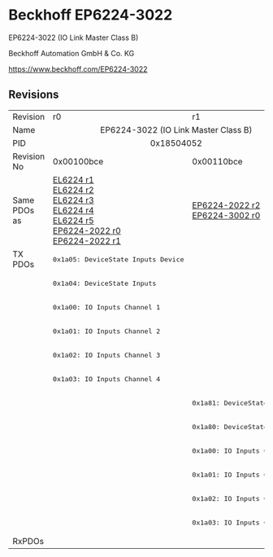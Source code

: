# Beckhoff EP6224-3022

EP6224-3022 (IO Link Master Class B)

Beckhoff Automation GmbH & Co. KG

https://www.beckhoff.com/EP6224-3022

## Revisions
<table>
<tr >
<td>Revision</td>
<td>r0</td>
<td>r1</td>
</tr>
<tr >
<td>Name</td>
<td colspan=2 align="center">EP6224-3022 (IO Link Master Class B)</td>
</tr>
<tr >
<td>PID</td>
<td colspan=2 align="center">0x18504052</td>
</tr>
<tr >
<td>Revision No</td>
<td>0x00100bce</td>
<td>0x00110bce</td>
</tr>
<tr >
<td>Same PDOs as</td>
<td><a href="EL6224">EL6224 r1</a><br/><a href="EL6224">EL6224 r2</a><br/><a href="EL6224">EL6224 r3</a><br/><a href="EL6224">EL6224 r4</a><br/><a href="EL6224">EL6224 r5</a><br/><a href="EP6224-2022">EP6224-2022 r0</a><br/><a href="EP6224-2022">EP6224-2022 r1</a></td>
<td><a href="EP6224-2022">EP6224-2022 r2</a><br/><a href="EP6224-3002">EP6224-3002 r0</a></td>
</tr>
<tr class="txpdo">
<td rowspan=12 valign=top>TX PDOs</td>
<td><pre>0x1a05: DeviceState Inputs Device</pre></td>
<td><pre></pre></td>
<td></td>
</tr>
<tr class="txpdo">
<td><pre>0x1a04: DeviceState Inputs</pre></td>
<td><pre></pre></td>
</tr>
<tr class="txpdo">
<td><pre>0x1a00: IO Inputs Channel 1</pre></td>
<td><pre></pre></td>
</tr>
<tr class="txpdo">
<td><pre>0x1a01: IO Inputs Channel 2</pre></td>
<td><pre></pre></td>
</tr>
<tr class="txpdo">
<td><pre>0x1a02: IO Inputs Channel 3</pre></td>
<td><pre></pre></td>
</tr>
<tr class="txpdo">
<td><pre>0x1a03: IO Inputs Channel 4</pre></td>
<td><pre></pre></td>
</tr>
<tr class="txpdo">
<td><pre></pre></td>
<td><pre>0x1a81: DeviceState Inputs</pre></td>
</tr>
<tr class="txpdo">
<td><pre></pre></td>
<td><pre>0x1a80: DeviceState Inputs</pre></td>
</tr>
<tr class="txpdo">
<td><pre></pre></td>
<td><pre>0x1a00: IO Inputs Channel 1</pre></td>
</tr>
<tr class="txpdo">
<td><pre></pre></td>
<td><pre>0x1a01: IO Inputs Channel 2</pre></td>
</tr>
<tr class="txpdo">
<td><pre></pre></td>
<td><pre>0x1a02: IO Inputs Channel 3</pre></td>
</tr>
<tr class="txpdo">
<td><pre></pre></td>
<td><pre>0x1a03: IO Inputs Channel 4</pre></td>
</tr>
<tr >
<td>RxPDOs</td>
<td colspan=2 align="left"></td>
</tr>
</table>
